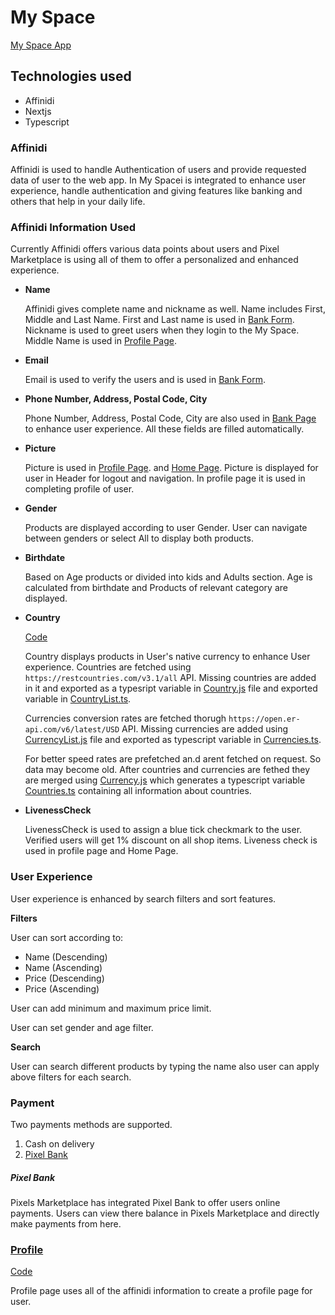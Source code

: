 # My Space

[My Space App](https://my-space-affinidi.vercel.app/)

## Technologies used

* Affinidi
* Nextjs
* Typescript

### Affinidi

Affinidi is used to handle Authentication of users and provide requested data of user to the web app. In My Spacei is integrated to enhance user experience, handle authentication and giving features like banking and others that help in your daily life.

### Affinidi Information Used

Currently Affinidi offers various data points about users and Pixel Marketplace is using all of them to offer a personalized and enhanced experience.

* **Name**

    Affinidi gives complete name and nickname as well. Name includes First, Middle and Last Name. First and Last name is used in [Bank Form](https://github.com/Mahmadabid/my-space-with-affinidi/blob/master/src/components/bank/Form.tsx). Nickname is used to greet users when they login to the My Space. Middle Name is used in [Profile Page](https://github.com/Mahmadabid/my-space-with-affinidi/blob/master/src/pages/profile.tsx).

* **Email**

    Email is used to verify the users and is used in [Bank Form](https://github.com/Mahmadabid/my-space-with-affinidi/blob/master/src/components/bank/Form.tsx).

* **Phone Number, Address, Postal Code, City**

    Phone Number, Address, Postal Code, City are also used in [Bank Page](https://github.com/Mahmadabid/my-space-with-affinidi/blob/master/src/pages/bank.tsx) to enhance user experience. All these fields are filled automatically.

* **Picture**

    Picture is used in [Profile Page](https://github.com/Mahmadabid/my-space-with-affinidi/blob/master/src/pages/profile.tsx). and [Home Page](https://github.com/Mahmadabid/my-space-with-affinidi/blob/master/src/pages/index.tsx). Picture is displayed for user in Header for logout and navigation. In profile page it is used in completing profile of user.

* **Gender**

    Products are displayed according to user Gender. User can navigate between genders or select All to display both products.
 
* **Birthdate**

    Based on Age products or divided into kids and Adults section. Age is calculated from birthdate and Products of relevant category are displayed.
 
* **Country**

    [Code](https://github.com/Mahmadabid/marketplace-affinidi/tree/master/src/components/country)

    Country displays products in User's native currency to enhance User experience. Countries are fetched using ```https://restcountries.com/v3.1/all``` API. Missing countries are added in it and exported as a typesript variable in [Country.js](https://github.com/Mahmadabid/marketplace-affinidi/blob/master/src/components/country/Country.js) file and exported variable in [CountryList.ts](https://github.com/Mahmadabid/marketplace-affinidi/blob/master/src/components/country/CountryList.ts).

    Currencies conversion rates are fetched thorugh ```https://open.er-api.com/v6/latest/USD``` API. Missing currencies are added using [CurrencyList.js](https://github.com/Mahmadabid/marketplace-affinidi/blob/master/src/components/country/CurrencyList.js) file and exported as typescript variable in [Currencies.ts](https://github.com/Mahmadabid/marketplace-affinidi/blob/master/src/components/country/Currencies.ts).

    For better speed rates are prefetched an.d arent fetched on request. So data may become old. After countries and currencies are fethed they are merged using [Currency.js](https://github.com/Mahmadabid/marketplace-affinidi/blob/master/src/components/country/Currency.js) which generates a typescript variable [Countries.ts](https://github.com/Mahmadabid/marketplace-affinidi/blob/master/src/components/country/Countries.ts) containing all information about countries.

* **LivenessCheck**

    LivenessCheck is used to assign a blue tick checkmark to the user. Verified users will get 1% discount on all shop items. Liveness check is used in profile page and Home Page.
 
 
### User Experience

User experience is enhanced by search filters and sort features. 

**Filters**

User can sort according to:

* Name (Descending)
* Name (Ascending)
* Price (Descending)
* Price (Ascending)

User can add minimum and maximum price limit.

User can set gender and age filter.

**Search**

User can search different products by typing the name also user can apply above filters for each search.

### Payment
Two payments methods are supported.
1. Cash on delivery
2. [Pixel Bank](https://my-space-affinidi.vercel.app/bank)

##### Pixel Bank
Pixels Marketplace has integrated Pixel Bank to offer users online payments. Users can view there balance in Pixels Marketplace and directly make payments from here.

### [Profile](https://pixels-market.vercel.app/profile)

[Code](https://github.com/Mahmadabid/marketplace-affinidi/blob/master/src/pages/profile.tsx)

Profile page uses all of the affinidi information to create a profile page for user.
